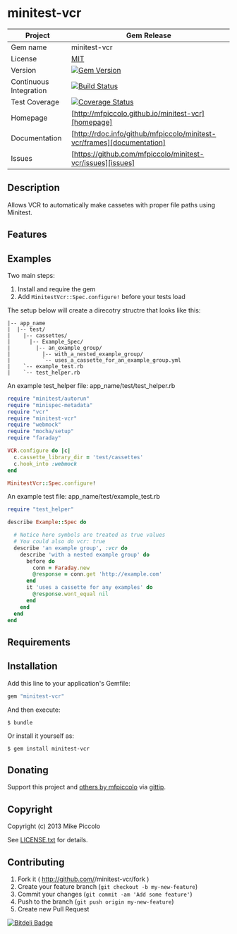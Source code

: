 minitest-vcr
============
| Project                 |  Gem Release      |
|------------------------ | ----------------- |
| Gem name                |  minitest-vcr      |
| License                 |  [MIT](LICENSE.txt)   |
| Version                 |  [![Gem Version](https://badge.fury.io/rb/minitest-vcr.png)](http://badge.fury.io/rb/minitest-vcr) |
| Continuous Integration  |  [![Build Status](https://travis-ci.org/mfpiccolo/minitest-vcr.png?branch=master)](https://travis-ci.org/mfpiccolo/minitest-vcr)
| Test Coverage           |  [![Coverage Status](https://coveralls.io/repos/mfpiccolo/minitest-vcr/badge.png)](https://coveralls.io/r/mfpiccolo/minitest-vcr) |
| Homepage                |  [http://mfpiccolo.github.io/minitest-vcr][homepage] |
| Documentation           |  [http://rdoc.info/github/mfpiccolo/minitest-vcr/frames][documentation] |
| Issues                  |  [https://github.com/mfpiccolo/minitest-vcr/issues][issues] |

## Description

Allows VCR to automatically make cassetes with proper file paths using Minitest.

## Features

## Examples

Two main steps:

1.  Install and require the gem
2.  Add `MinitestVcr::Spec.configure!` before your tests load

The setup below will create a direcotry structre that looks like this:

    |-- app_name
    |  |-- test/
    |    |-- cassettes/
    |      |-- Example_Spec/
    |        |-- an_example_group/
    |          |-- with_a_nested_example_group/
    |          `-- uses_a_cassette_for_an_example_group.yml
    |    `-- example_test.rb
    |    `-- test_helper.rb

An example test_helper file: app_name/test/test_helper.rb

```ruby
require "minitest/autorun"
require "minispec-metadata"
require "vcr"
require "minitest-vcr"
require "webmock"
require "mocha/setup"
require "faraday"

VCR.configure do |c|
  c.cassette_library_dir = 'test/cassettes'
  c.hook_into :webmock
end

MinitestVcr::Spec.configure!
```

An example test file: app_name/test/example_test.rb

```ruby
require "test_helper"

describe Example::Spec do

  # Notice here symbols are treated as true values
  # You could also do vcr: true
  describe 'an example group', :vcr do
    describe 'with a nested example group' do
      before do
        conn = Faraday.new
        @response = conn.get 'http://example.com'
      end
      it 'uses a cassette for any examples' do
        @response.wont_equal nil
      end
    end
  end
end
```

## Requirements


## Installation

Add this line to your application's Gemfile:

```ruby
gem "minitest-vcr"
```

And then execute:

    $ bundle

Or install it yourself as:

    $ gem install minitest-vcr

## Donating
Support this project and [others by mfpiccolo][gittip-mfpiccolo] via [gittip][gittip-mfpiccolo].

[gittip-mfpiccolo]: https://www.gittip.com/mfpiccolo/

## Copyright

Copyright (c) 2013 Mike Piccolo

See [LICENSE.txt](LICENSE.txt) for details.

## Contributing

1. Fork it ( http://github.com/<my-github-username>/minitest-vcr/fork )
2. Create your feature branch (`git checkout -b my-new-feature`)
3. Commit your changes (`git commit -am 'Add some feature'`)
4. Push to the branch (`git push origin my-new-feature`)
5. Create new Pull Request

[![Bitdeli Badge](https://d2weczhvl823v0.cloudfront.net/mfpiccolo/minitest-vcr/trend.png)](https://bitdeli.com/free "Bitdeli Badge")

[license]: https://github.com/mfpiccolo/minitest-vcr/MIT-LICENSE
[homepage]: http://mfpiccolo.github.io/minitest-vcr
[documentation]: http://rdoc.info/github/mfpiccolo/minitest-vcr/frames
[issues]: https://github.com/mfpiccolo/minitest-vcr/issues

